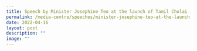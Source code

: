 ```yaml
---
title: Speech by Minister Josephine Teo at the launch of Tamil Cholai
permalink: /media-centre/speeches/minister-josephine-teo-at-the-launch-of-tamil-cholai/
date: 2022-04-16
layout: post
description: ""
image: ""
---
```

